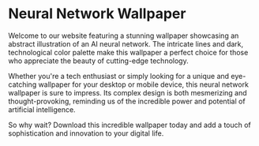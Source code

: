 <!--
Write me markdown content of website with wallpaper:

"A wallpaper featuring an abstract illustration of an AI neural network, with intricate lines and a dark and technological color palette."

The header of the page should not be copy of the text but rather a real content of the website which is using this wallpaper.
-->

<!--font:Poppins-->

# Neural Network Wallpaper

Welcome to our website featuring a stunning wallpaper showcasing an abstract illustration of an AI neural network. The intricate lines and dark, technological color palette make this wallpaper a perfect choice for those who appreciate the beauty of cutting-edge technology.

Whether you're a tech enthusiast or simply looking for a unique and eye-catching wallpaper for your desktop or mobile device, this neural network wallpaper is sure to impress. Its complex design is both mesmerizing and thought-provoking, reminding us of the incredible power and potential of artificial intelligence.

So why wait? Download this incredible wallpaper today and add a touch of sophistication and innovation to your digital life.

